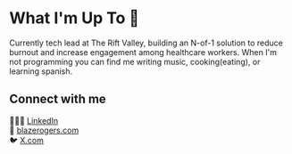 # What I'm Up To 👋

Currently tech lead at The Rift Valley, building an N-of-1 solution to reduce burnout and increase engagement among healthcare workers. When I'm not programming you can find me writing music, cooking(eating), or learning spanish.

## Connect with me

👨🏼‍💼 [LinkedIn](https://www.linkedin.com/in/blaze-rogers/)  
🏡 [blazerogers.com](httpsL//www.blazerogers.com)  
🐦 [X.com](https://www.twitter.com/blazecolby)  

